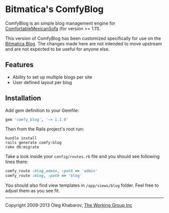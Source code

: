 # Bitmatica's ComfyBlog 

ComfyBlog is an simple blog management engine for [ComfortableMexicanSofa](https://github.com/comfy/comfortable-mexican-sofa) (for version >= 1.11).

This version of ComfyBlog has been customized specifically for use on the [Bitmatica Blog](http://www.bitmatica.com/blog). The changes made here are not intended to move upstream and are not expected to be useful for anyone else.

## Features
 
* Ability to set up multiple blogs per site
* User defined layout per blog

## Installation

Add gem definition to your Gemfile:

```ruby
gem 'comfy_blog', '~> 1.1.0'
```

Then from the Rails project's root run:
    
    bundle install
    rails generate comfy:blog
    rake db:migrate
    
Take a look inside your `config/routes.rb` file and you should see following lines there:

```ruby
comfy_route :blog_admin, :path => 'admin'
comfy_route :blog, :path => 'blog'
```

You should also find view templates in `/app/views/blog` folder. Feel free to adjust them as you see fit.

---

Copyright 2009-2013 Oleg Khabarov, [The Working Group Inc](http://www.twg.ca)
